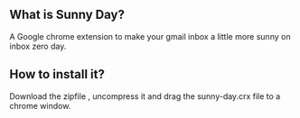 ## What is Sunny Day?
A Google chrome extension to make your gmail inbox a little more sunny on inbox zero day.

## How to install it?

Download the zipfile , uncompress it and drag the sunny-day.crx file to a chrome window.
